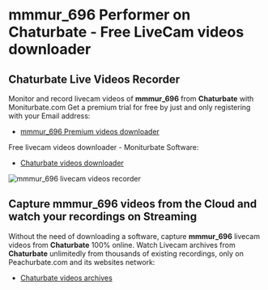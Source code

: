# mmmur_696 Performer on Chaturbate - Free LiveCam videos downloader

## Chaturbate Live Videos Recorder

Monitor and record livecam videos of **mmmur_696** from **Chaturbate** with Moniturbate.com
Get a premium trial for free by just and only registering with your Email address:
* [mmmur_696 Premium videos downloader](https://moniturbate.com/request-demo-licence-key.html)

Free livecam videos downloader - Moniturbate Software:
* [Chaturbate videos downloader](https://moniturbate.com/moniturbate-download-software.html)

![mmmur_696 livecam videos recorder](https://peachurnet.com/templates/moniturbate-software.png)


## Capture mmmur_696 videos from the Cloud and watch your recordings on Streaming

Without the need of downloading a software, capture **mmmur_696** livecam videos from **Chaturbate** 100% online.
Watch Livecam archives from **Chaturbate** unlimitedly from thousands of existing recordings, only on Peachurbate.com and its websites network:
* [Chaturbate videos archives](https://peachurnet.com/)